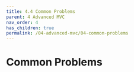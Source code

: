 ```yaml
---
title: 4.4 Common Problems
parent: 4 Advanced MVC
nav_order: 4
has_children: true
permalink: /04-advanced-mvc/04-common-problems
---
```

# Common Problems
